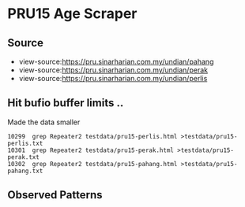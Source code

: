 # PRU15 Age Scraper

## Source

- view-source:https://pru.sinarharian.com.my/undian/pahang
- view-source:https://pru.sinarharian.com.my/undian/perak
- view-source:https://pru.sinarharian.com.my/undian/perlis

## Hit bufio buffer limits ..

Made the data smaller 
```
10299  grep Repeater2 testdata/pru15-perlis.html >testdata/pru15-perlis.txt
10301  grep Repeater2 testdata/pru15-perak.html >testdata/pru15-perak.txt
10302  grep Repeater2 testdata/pru15-pahang.html >testdata/pru15-pahang.txt
```

## Observed Patterns


